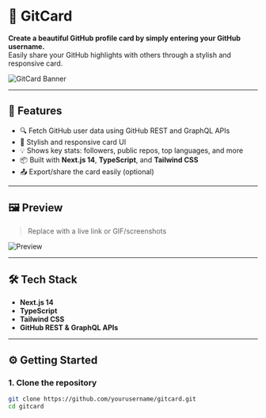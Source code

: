 # 🌟 GitCard

**Create a beautiful GitHub profile card by simply entering your GitHub username.**  
Easily share your GitHub highlights with others through a stylish and responsive card.

![GitCard Banner](public/banner.png) <!-- Replace with actual path or image -->

---

## 🚀 Features

- 🔍 Fetch GitHub user data using GitHub REST and GraphQL APIs
- 🎨 Stylish and responsive card UI
- 💡 Shows key stats: followers, public repos, top languages, and more
- 📦 Built with **Next.js 14**, **TypeScript**, and **Tailwind CSS**
- 📤 Export/share the card easily (optional)

---

## 🖼️ Preview

> Replace with a live link or GIF/screenshots

![Preview](public/preview.png)

---

## 🛠️ Tech Stack

- **Next.js 14**
- **TypeScript**
- **Tailwind CSS**
- **GitHub REST & GraphQL APIs**

---

## ⚙️ Getting Started

### 1. Clone the repository

```bash
git clone https://github.com/yourusername/gitcard.git
cd gitcard
